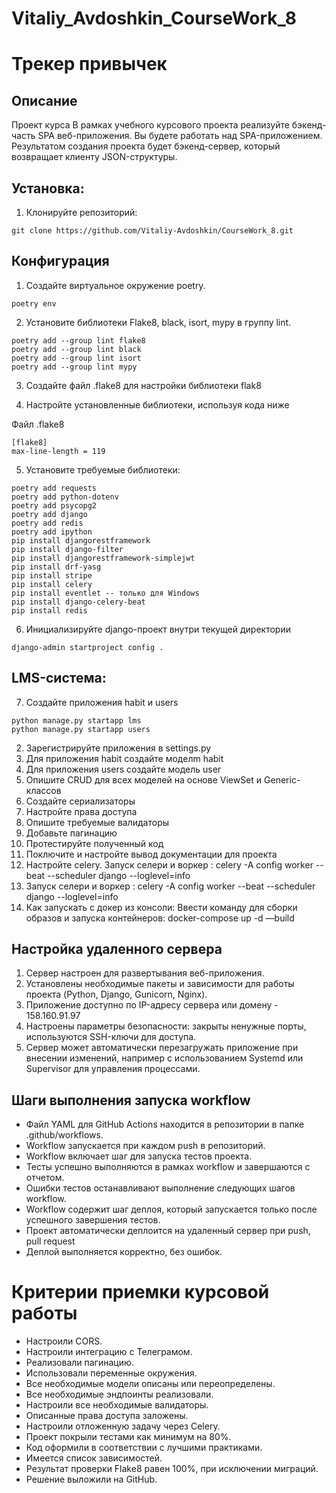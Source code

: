 # Vitaliy_Avdoshkin_CourseWork_8

# Трекер привычек

## Описание

Проект курса
В рамках учебного курсового проекта реализуйте бэкенд-часть SPA веб-приложения.
Вы будете работать над SPA-приложением.
Результатом создания проекта будет бэкенд-сервер,
который возвращает клиенту JSON-структуры.

## Установка:

1. Клонируйте репозиторий:

```
git clone https://github.com/Vitaliy-Avdoshkin/CourseWork_8.git
```
## Конфигурация
1. Создайте виртуальное окружение poetry.

```
poetry env
```

2. Установите библиотеки Flake8, black, isort, mypy в группу lint.

```commandline
poetry add --group lint flake8
poetry add --group lint black
poetry add --group lint isort
poetry add --group lint mypy
```

3. Создайте файл .flake8 для настройки библиотеки flak8


4. Настройте установленные библиотеки, используя кода ниже

Файл .flake8

```
[flake8]
max-line-length = 119
```

5. Установите требуемые библиотеки:
````commandline
poetry add requests
poetry add python-dotenv
poetry add psycopg2
poetry add django
poetry add redis
poetry add ipython
pip install djangorestframework
pip install django-filter
pip install djangorestframework-simplejwt
pip install drf-yasg
pip install stripe
pip install celery
pip install eventlet -- только для Windows
pip install django-celery-beat
pip install redis
````

6. Инициализируйте django-проект внутри текущей директории
````
django-admin startproject config .
````

## LMS-система:

7. Создайте приложения habit и users
````
python manage.py startapp lms
python manage.py startapp users
````
2. Зарегистрируйте приложения в settings.py
3. Для приложения habit создайте моделm habit
4. Для приложения users создайте модель user
5. Опишите CRUD для всех моделей на основе ViewSet и Generic-классов
6. Создайте сериализаторы
7. Настройте права доступа
8. Опишите требуемые валидаторы
9. Добавьте пагинацию
10. Протестируйте полученный код
11. Поключите и настройте вывод документации для проекта
12. Настройте celery. Запуск селери и воркер : celery -A config worker --beat --scheduler django --loglevel=info
13. Запуск селери и воркер : celery -A config worker --beat --scheduler django --loglevel=info
14. Как запускать с докер из консоли: Ввести команду для сборки образов и запуска контейнеров: docker-compose up -d —build

## Настройка удаленного сервера
1. Сервер настроен для развертывания веб-приложения.
2. Установлены необходимые пакеты и зависимости для работы проекта (Python, Django, Gunicorn, Nginx).
3. Приложение доступно по IP-адресу сервера или домену - 158.160.91.97
4. Настроены параметры безопасности: закрыты ненужные порты, используются SSH-ключи для доступа.
5. Сервер может автоматически перезагружать приложение при внесении изменений, например с использованием Systemd или Supervisor для управления процессами.

## Шаги выполнения запуска workflow
* Файл YAML для GitHub Actions находится в репозитории в папке .github/workflows.
* Workflow запускается при каждом push в репозиторий.
* Workflow включает шаг для запуска тестов проекта.
* Тесты успешно выполняются в рамках workflow и завершаются с отчетом.
* Ошибки тестов останавливают выполнение следующих шагов workflow.
* Workflow содержит шаг деплоя, который запускается только после успешного завершения тестов.
* Проект автоматически деплоится на удаленный сервер при push, pull request
* Деплой выполняется корректно, без ошибок.


# Критерии приемки курсовой работы
- Настроили CORS.
- Настроили интеграцию с Телеграмом.
- Реализовали пагинацию.
- Использовали переменные окружения.
- Все необходимые модели описаны или переопределены.
- Все необходимые эндпоинты реализовали.
- Настроили все необходимые валидаторы.
- Описанные права доступа заложены.
- Настроили отложенную задачу через Celery.
- Проект покрыли тестами как минимум на 80%.
- Код оформили в соответствии с лучшими практиками.
- Имеется список зависимостей.
- Результат проверки Flake8 равен 100%, при исключении миграций.
- Решение выложили на GitHub.
